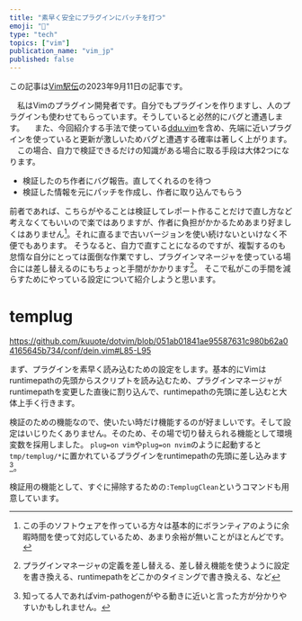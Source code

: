 ```yaml
---
title: "素早く安全にプラグインにパッチを打つ"
emoji: "🐎"
type: "tech"
topics: ["vim"]
publication_name: "vim_jp"
published: false
---
```


この記事は[Vim駅伝](https://vim-jp.org/ekiden/)の2023年9月11日の記事です。

　私はVimのプラグイン開発者です。自分でもプラグインを作りますし、人のプラグインも使わせてもらっています。そうしていると必然的にバグと遭遇します。
　また、今回紹介する手法で使っている[ddu.vim](https://github.com/Shougo/ddu.vim)を含め、先端に近いプラグインを使っていると更新が激しいためバグと遭遇する確率は著しく上がります。
　この場合、自力で検証できるだけの知識がある場合に取る手段は大体2つになります。

- 検証したのち作者にバグ報告。直してくれるのを待つ
- 検証した情報を元にパッチを作成し、作者に取り込んでもらう

前者であれば、こちらがやることは検証してレポート作ることだけで直し方など考えなくてもいいので楽ではありますが、作者に負担がかかるためあまり好ましくはありません[^1]。それに直るまで古いバージョンを使い続けないといけなく不便でもあります。
そうなると、自力で直すことになるのですが、複製するのも怠惰な自分にとっては面倒な作業ですし、プラグインマネージャを使っている場合には差し替えるのにもちょっと手間がかかります[^2]。
そこで私がこの手間を減らすためにやっている設定について紹介しようと思います。

# templug

https://github.com/kuuote/dotvim/blob/051ab01841ae95587631c980b62a04165645b734/conf/dein.vim#L85-L95

まず、プラグインを素早く読み込むための設定をします。基本的にVimはruntimepathの先頭からスクリプトを読み込むため、プラグインマネージャがruntimepathを変更した直後に割り込んで、runtimepathの先頭に差し込むと大体上手く行きます。

検証のための機能なので、使いたい時だけ機能するのが好ましいです。そして設定はいじりたくありません。そのため、その場で切り替えられる機能として環境変数を採用しました。
`plug=on vim`や`plug=on nvim`のように起動すると`tmp/templug/*`に置かれているプラグインをruntimepathの先頭に差し込みます[^3]。

検証用の機能として、すぐに掃除するための`:TemplugClean`というコマンドも用意しています。


[^1]: この手のソフトウェアを作っている方々は基本的にボランティアのように余暇時間を使って対応しているため、あまり余裕が無いことがほとんどです。
[^2]: プラグインマネージャの定義を差し替える、差し替え機能を使うように設定を書き換える、runtimepathをどこかのタイミングで書き換える、など
[^3]: 知ってる人であればvim-pathogenがやる動きに近いと言った方が分かりやすいかもしれません。

<!--

バグ報告もいいことだけど理想ではないよね
  作者に負担がかかるのが単純によくない
    この手のソフトウェアを作っている人々は単純に忙しいことが多い
    自分みたいな気分屋もいる
      貰ったPRあるいはIssueを月単位で放置したりする
  直してもらうまで新機能が使えないという問題もある
  そもそも直せるレベルで検証できてるなら自分で直せばいいじゃん
    自分で直せばすぐ使える！
パッチ書きたいけど既存のプラギンとか設定破壊したくない
でもその場で試したい
起動時にプラギンを読み込む設定
  /tmp/templugに置いてフラグを立てるとプラギンのsource前に割り込む
  フラグが無いと何もしないので安全！
ddu.vimにrsyncアクションを生やしている
  rsyncに依存してるけどrsyncは福利厚生でしょう
  実行すると/tmp/templugに向けてrsyncが走りディレクトリトップが開かれる
  これにより別途cloneしなくても今使ってるプラギンが複製される、実際ハヤイ！

-->
